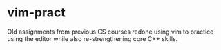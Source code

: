 # vim-pract
Old assignments from previous CS courses redone using vim to practice using the editor while also re-strengthening core C++ skills.
